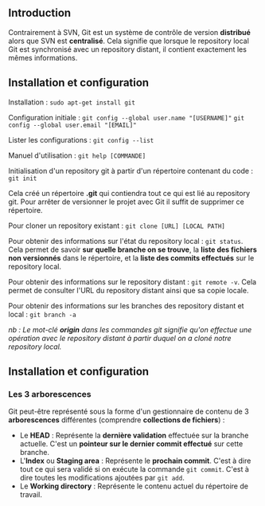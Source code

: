 ## Introduction
Contrairement à SVN, Git est un système de contrôle de version **distribué** alors que SVN est **centralisé**. Cela signifie que lorsque le repository local Git est synchronisé avec un repository distant, il contient exactement les mêmes informations.

## Installation et configuration
Installation :
`sudo apt-get install git`

Configuration initiale :
`git config --global user.name "[USERNAME]"`
`git config --global user.email "[EMAIL]"`

Lister les configurations :
`git config --list`

Manuel d'utilisation :
`git help [COMMANDE]`

Initialisation d'un repository git à partir d'un répertoire contenant du code :
`git init`

Cela créé un répertoire **.git** qui contiendra tout ce qui est lié au repository git. Pour arrêter de versionner le projet avec Git il suffit de supprimer ce répertoire.

Pour cloner un repository existant :
`git clone [URL] [LOCAL PATH]`

Pour obtenir des informations sur l'état du repository local : `git status`. Cela permet de savoir **sur quelle branche on se trouve**, la **liste des fichiers non versionnés** dans le répertoire, et la **liste des commits effectués** sur le repository local.

Pour obtenir des informations sur le repository distant : `git remote -v`. Cela permet de consulter l'URL du repository distant ainsi que sa copie locale.

Pour obtenir des informations sur les branches des repository distant et local : `git branch -a`

*nb : Le mot-clé **origin** dans les commandes git signifie qu'on effectue une opération avec le repository distant à partir duquel on a cloné notre repository local.*

## Installation et configuration

### Les 3 arborescences

Git peut-être représenté sous la forme d'un gestionnaire de contenu de 3 **arborescences** différentes (comprendre **collections de fichiers**) :
- Le **HEAD** : Représente la **dernière validation** effectuée sur la branche actuelle. C'est un **pointeur sur le dernier commit effectué** sur cette branche.
- L'**Index** ou **Staging area** : Représente le **prochain commit**. C'est à dire tout ce qui sera validé si on exécute la commande `git commit`. C'est à dire toutes les modifications ajoutées par `git add`.
- Le **Working directory** : Représente le contenu actuel du répertoire de travail.
